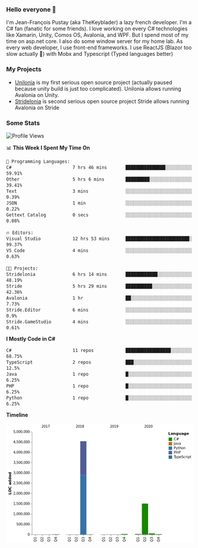 ### Hello everyone 👋

I'm Jean-François Pustay (aka TheKeyblader) a lazy french developer. I'm a C# fan (fanatic for some friends). I love working on every C# technologies like Xamarin, Unity, Comos OS, Avalonia, and WPF.  But I spend most of my time on asp.net core. I also do some window server for my home lab. As every web developer, I use front-end frameworks. I use ReactJS (Blazor too slow actually 🙂) with Mobx and Typescript (Typed languages better)

### My Projects

* [Unilonia](https://github.com/TheKeyblader/Unilonia) is my first serious open source project (actually paused because unity build is just too complicated).
  Unilonia allows running Avalonia on Unity.
* [Stridelonia](https://github.com/TheKeyblader/Stridelonia) is second serious open source project
  Stride allows running Avalonia on Stride
  
### Some Stats

<!--START_SECTION:waka-->
![Profile Views](http://img.shields.io/badge/Profile%20Views-0-blue)

📊 **This Week I Spent My Time On** 

```text
💬 Programming Languages: 
C#                       7 hrs 46 mins       ███████████████░░░░░░░░░░   59.91% 
Other                    5 hrs 6 mins        █████████░░░░░░░░░░░░░░░░   39.41% 
Text                     3 mins              ░░░░░░░░░░░░░░░░░░░░░░░░░   0.39% 
JSON                     1 min               ░░░░░░░░░░░░░░░░░░░░░░░░░   0.22% 
Gettext Catalog          0 secs              ░░░░░░░░░░░░░░░░░░░░░░░░░   0.08%

🔥 Editors: 
Visual Studio            12 hrs 53 mins      ████████████████████████░   99.37% 
VS Code                  4 mins              ░░░░░░░░░░░░░░░░░░░░░░░░░   0.63%

🐱‍💻 Projects: 
Stridelonia              6 hrs 14 mins       ████████████░░░░░░░░░░░░░   48.19% 
Stride                   5 hrs 29 mins       ██████████░░░░░░░░░░░░░░░   42.36% 
Avalonia                 1 hr                ██░░░░░░░░░░░░░░░░░░░░░░░   7.73% 
Stride.Editor            6 mins              ░░░░░░░░░░░░░░░░░░░░░░░░░   0.9% 
Stride.GameStudio        4 mins              ░░░░░░░░░░░░░░░░░░░░░░░░░   0.61%

```

**I Mostly Code in C#** 

```text
C#                       11 repos            █████████████████░░░░░░░░   68.75% 
TypeScript               2 repos             ███░░░░░░░░░░░░░░░░░░░░░░   12.5% 
Java                     1 repo              █░░░░░░░░░░░░░░░░░░░░░░░░   6.25% 
PHP                      1 repo              █░░░░░░░░░░░░░░░░░░░░░░░░   6.25% 
Python                   1 repo              █░░░░░░░░░░░░░░░░░░░░░░░░   6.25%

```


**Timeline**

![Chart not found](https://raw.githubusercontent.com/TheKeyblader/TheKeyblader/master/charts/bar_graph.png) 


<!--END_SECTION:waka-->

<!--
**TheKeyblader/TheKeyblader** is a ✨ _special_ ✨ repository because its `README.md` (this file) appears on your GitHub profile.

Here are some ideas to get you started:

- 🔭 I’m currently working on ...
- 🌱 I’m currently learning ...
- 👯 I’m looking to collaborate on ...
- 🤔 I’m looking for help with ...
- 💬 Ask me about ...
- 📫 How to reach me: ...
- 😄 Pronouns: ...
- ⚡ Fun fact: ...
-->

